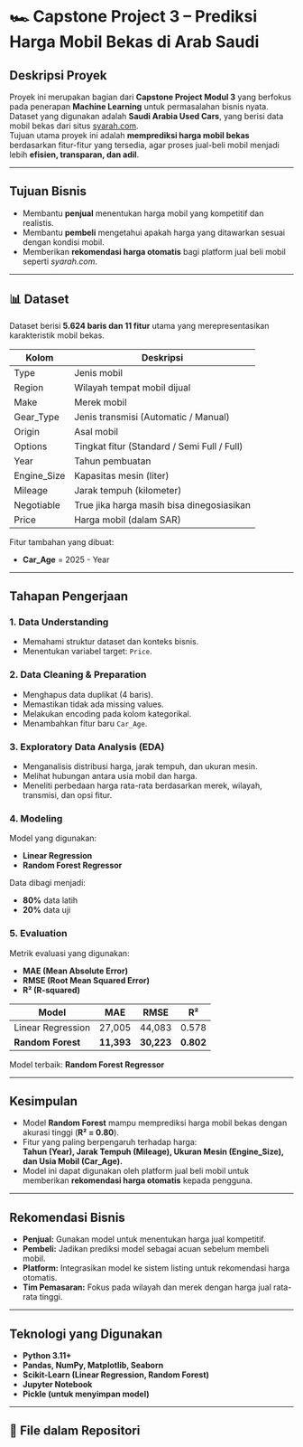 # 🏎️ Capstone Project 3 – Prediksi Harga Mobil Bekas di Arab Saudi

## Deskripsi Proyek
Proyek ini merupakan bagian dari **Capstone Project Modul 3** yang berfokus pada penerapan **Machine Learning** untuk permasalahan bisnis nyata.  
Dataset yang digunakan adalah **Saudi Arabia Used Cars**, yang berisi data mobil bekas dari situs [syarah.com](https://syarah.com/).  
Tujuan utama proyek ini adalah **memprediksi harga mobil bekas** berdasarkan fitur-fitur yang tersedia, agar proses jual-beli mobil menjadi lebih **efisien, transparan, dan adil**.

---

## Tujuan Bisnis
- Membantu **penjual** menentukan harga mobil yang kompetitif dan realistis.  
- Membantu **pembeli** mengetahui apakah harga yang ditawarkan sesuai dengan kondisi mobil.  
- Memberikan **rekomendasi harga otomatis** bagi platform jual beli mobil seperti *syarah.com*.  

---

## 📊 Dataset
Dataset berisi **5.624 baris dan 11 fitur** utama yang merepresentasikan karakteristik mobil bekas.

| Kolom | Deskripsi |
|-------|------------|
| Type | Jenis mobil |
| Region | Wilayah tempat mobil dijual |
| Make | Merek mobil |
| Gear_Type | Jenis transmisi (Automatic / Manual) |
| Origin | Asal mobil |
| Options | Tingkat fitur (Standard / Semi Full / Full) |
| Year | Tahun pembuatan |
| Engine_Size | Kapasitas mesin (liter) |
| Mileage | Jarak tempuh (kilometer) |
| Negotiable | True jika harga masih bisa dinegosiasikan |
| Price | Harga mobil (dalam SAR) |

Fitur tambahan yang dibuat:
- **Car_Age** = 2025 - Year  

---

## Tahapan Pengerjaan

### 1. Data Understanding
- Memahami struktur dataset dan konteks bisnis.  
- Menentukan variabel target: `Price`.  

### 2. Data Cleaning & Preparation
- Menghapus data duplikat (4 baris).  
- Memastikan tidak ada missing values.  
- Melakukan encoding pada kolom kategorikal.  
- Menambahkan fitur baru `Car_Age`.

### 3. Exploratory Data Analysis (EDA)
- Menganalisis distribusi harga, jarak tempuh, dan ukuran mesin.  
- Melihat hubungan antara usia mobil dan harga.  
- Meneliti perbedaan harga rata-rata berdasarkan merek, wilayah, transmisi, dan opsi fitur.  

### 4. Modeling
Model yang digunakan:
- **Linear Regression**
- **Random Forest Regressor**

Data dibagi menjadi:
- **80%** data latih  
- **20%** data uji  

### 5. Evaluation
Metrik evaluasi yang digunakan:
- **MAE (Mean Absolute Error)**  
- **RMSE (Root Mean Squared Error)**  
- **R² (R-squared)**  

| Model | MAE | RMSE | R² |
|--------|------|------|----|
| Linear Regression | 27,005 | 44,083 | 0.578 |
| **Random Forest** | **11,393** | **30,223** | **0.802** |

Model terbaik: **Random Forest Regressor**

---

## Kesimpulan
- Model **Random Forest** mampu memprediksi harga mobil bekas dengan akurasi tinggi (**R² = 0.80**).  
- Fitur yang paling berpengaruh terhadap harga:  
  **Tahun (Year), Jarak Tempuh (Mileage), Ukuran Mesin (Engine_Size), dan Usia Mobil (Car_Age).**  
- Model ini dapat digunakan oleh platform jual beli mobil untuk memberikan **rekomendasi harga otomatis** kepada pengguna.

---

## Rekomendasi Bisnis
- **Penjual:** Gunakan model untuk menentukan harga jual kompetitif.  
- **Pembeli:** Jadikan prediksi model sebagai acuan sebelum membeli mobil.  
- **Platform:** Integrasikan model ke sistem listing untuk rekomendasi harga otomatis.  
- **Tim Pemasaran:** Fokus pada wilayah dan merek dengan harga jual rata-rata tinggi.

---

## Teknologi yang Digunakan
- **Python 3.11+**  
- **Pandas, NumPy, Matplotlib, Seaborn**  
- **Scikit-Learn (Linear Regression, Random Forest)**  
- **Jupyter Notebook**  
- **Pickle (untuk menyimpan model)**

---

## 💾 File dalam Repositori
